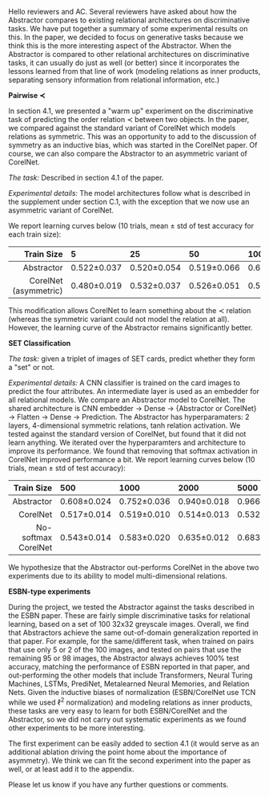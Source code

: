 Hello reviewers and AC. Several reviewers have asked about how the Abstractor compares to existing relational architectures on discriminative tasks. We have put together a summary of some experimental results on this. In the paper, we decided to focus on generative tasks because we think this is the more interesting aspect of the Abstractor. When the Abstractor is compared to other relational architectures on discriminative tasks, it can usually do just as well (or better) since it incorporates the lessons learned from that line of work (modeling relations as inner products, separating sensory information from relational information, etc.)

**Pairwise $\prec$**

In section 4.1, we presented a "warm up" experiment on the discriminative task of predicting the order relation $\prec$ between two objects. In the paper, we compared against the standard variant of CorelNet which models relations as symmetric. This was an opportunity to add to the discussion of symmetry as an inductive bias, which was started in the CorelNet paper. Of course, we can also compare the Abstractor to an asymmetric variant of CorelNet.

*The task:* Described in section 4.1 of the paper.

*Experimental details:* The model architectures follow what is described in the supplement under section C.1, with the exception that we now use an asymmetric variant of CorelNet.

We report learning curves below (10 trials, mean ± std of test accuracy for each train size):

|Train Size|5|25|50|100|200|300|400|495|
|-:|:-|:-|:-|:-|:-|:-|:-|:-|
|Abstractor|0.522±0.037|0.520±0.054|0.519±0.066|0.602±0.056|0.745±0.081|0.775±0.071|0.858±0.032|0.886±0.021|
|CorelNet (asymmetric)|0.480±0.019|0.532±0.037|0.526±0.051|0.522±0.047|0.610±0.054|0.661±0.069|0.724±0.050|0.721±0.093|

This modification allows CorelNet to learn something about the $\prec$ relation (whereas the symmetric variant could not model the relation at all). However, the learning curve of the Abstractor remains significantly better.

**SET Classification**

*The task:* given a triplet of images of SET cards, predict whether they form a "set" or not.

*Experimental details:* A CNN classifier is trained on the card images to predict the four attributes. An intermediate layer is used as an embedder for all relational models. We compare an Abstractor model to CorelNet. The shared architecture is CNN embedder -> Dense -> {Abstractor or CorelNet} -> Flatten -> Dense -> Prediction. The Abstractor has hyperparamaters: 2 layers, 4-dimensional symmetric relations, tanh relation activation. We tested against the standard version of CorelNet, but found that it did not learn anything. We iterated over the hyperparamters and architecture to improve its performance. We found that removing that softmax activation in CorelNet improved performance a bit. We report learning curves below (10 trials, mean ± std of test accuracy):

|Train Size|500|1000|2000|5000|
|-:|:-|:-|:-|:-|
|Abstractor|0.608±0.024|0.752±0.036|0.940±0.018|0.966±0.012|
|CorelNet|0.517±0.014|0.519±0.010|0.514±0.013|0.532±0.008|
|No-softmax CorelNet|0.543±0.014|0.583±0.020|0.635±0.012|0.683±0.013|

We hypothesize that the Abstractor out-performs CorelNet in the above two experiments due to its ability to model multi-dimensional relations.

**ESBN-type experiments**

During the project, we tested the Abstractor against the tasks described in the ESBN paper. These are fairly simple discriminative tasks for relational learning, based on a set of 100 32x32 greyscale images. Overall, we find that Abstractors achieve the same out-of-domain generalization reported in that paper. For example, for the same/different task, when trained on pairs that use only 5 or 2 of the 100 images, and tested on pairs that use the remaining 95 or 98 images, the Abstractor always achieves 100% test accuracy, matching the performance of ESBN reported in that paper, and out-performing the other models that include Transformers, Neural Turing Machines, LSTMs, PrediNet, Metalearned Neural Memories, and Relation Nets. Given the inductive biases of normalization (ESBN/CorelNet use TCN while we used $\ell^2$ normalization) and modeling relations as inner products, these tasks are very easy to learn for both ESBN/CorelNet and the Abstractor, so we did not carry out systematic experiments as we found other experiments to be more interesting.

The first experiment can be easily added to section 4.1 (it would serve as an additional ablation driving the point home about the importance of asymmetry). We think we can fit the second experiment into the paper as well, or at least add it to the appendix.

Please let us know if you have any further questions or comments.
